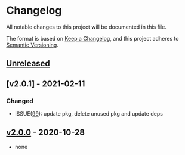# Changelog

All notable changes to this project will be documented in this file.

The format is based on [Keep a Changelog](https://keepachangelog.com/en/1.0.0/),
and this project adheres to [Semantic Versioning](https://semver.org/spec/v2.0.0.html).

## [Unreleased]

## [v2.0.1] - 2021-02-11
### Changed
- ISSUE([99](https://github.com/meateam/drive-project/issues/99)): update pkg, delete unused pkg and update deps

## [v2.0.0] - 2020-10-28

- none

[unreleased]: https://github.com/meateam/delegation-service/compare/master...develop
[v2.0.0]: https://github.com/meateam/delegation-service/compare/v1.3...v2.0.0